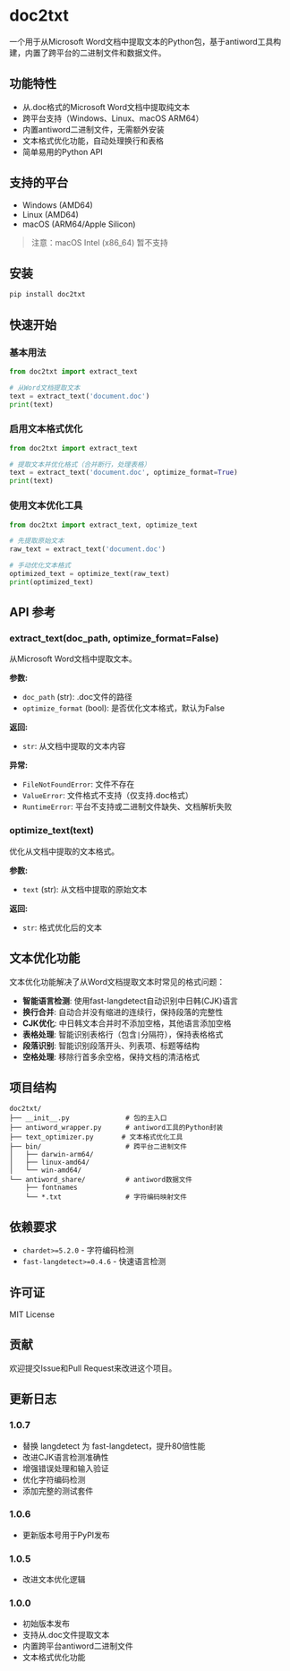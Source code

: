 # doc2txt

一个用于从Microsoft Word文档中提取文本的Python包，基于antiword工具构建，内置了跨平台的二进制文件和数据文件。

## 功能特性

- 从.doc格式的Microsoft Word文档中提取纯文本
- 跨平台支持（Windows、Linux、macOS ARM64）
- 内置antiword二进制文件，无需额外安装
- 文本格式优化功能，自动处理换行和表格
- 简单易用的Python API

## 支持的平台

- Windows (AMD64)
- Linux (AMD64)  
- macOS (ARM64/Apple Silicon)

> 注意：macOS Intel (x86_64) 暂不支持

## 安装

```bash
pip install doc2txt
```

## 快速开始

### 基本用法

```python
from doc2txt import extract_text

# 从Word文档提取文本
text = extract_text('document.doc')
print(text)
```

### 启用文本格式优化

```python
from doc2txt import extract_text

# 提取文本并优化格式（合并断行，处理表格）
text = extract_text('document.doc', optimize_format=True)
print(text)
```

### 使用文本优化工具

```python
from doc2txt import extract_text, optimize_text

# 先提取原始文本
raw_text = extract_text('document.doc')

# 手动优化文本格式
optimized_text = optimize_text(raw_text)
print(optimized_text)
```

## API 参考

### extract_text(doc_path, optimize_format=False)

从Microsoft Word文档中提取文本。

**参数:**
- `doc_path` (str): .doc文件的路径
- `optimize_format` (bool): 是否优化文本格式，默认为False

**返回:**
- `str`: 从文档中提取的文本内容

**异常:**
- `FileNotFoundError`: 文件不存在
- `ValueError`: 文件格式不支持（仅支持.doc格式）
- `RuntimeError`: 平台不支持或二进制文件缺失、文档解析失败

### optimize_text(text)

优化从文档中提取的文本格式。

**参数:**
- `text` (str): 从文档中提取的原始文本

**返回:**
- `str`: 格式优化后的文本

## 文本优化功能

文本优化功能解决了从Word文档提取文本时常见的格式问题：

- **智能语言检测**: 使用fast-langdetect自动识别中日韩(CJK)语言
- **换行合并**: 自动合并没有缩进的连续行，保持段落的完整性
- **CJK优化**: 中日韩文本合并时不添加空格，其他语言添加空格
- **表格处理**: 智能识别表格行（包含`|`分隔符），保持表格格式
- **段落识别**: 智能识别段落开头、列表项、标题等结构
- **空格处理**: 移除行首多余空格，保持文档的清洁格式

## 项目结构

```
doc2txt/
├── __init__.py              # 包的主入口
├── antiword_wrapper.py      # antiword工具的Python封装
├── text_optimizer.py       # 文本格式优化工具
├── bin/                     # 跨平台二进制文件
│   ├── darwin-arm64/
│   ├── linux-amd64/
│   └── win-amd64/
└── antiword_share/          # antiword数据文件
    ├── fontnames
    └── *.txt                # 字符编码映射文件
```

## 依赖要求

- `chardet>=5.2.0` - 字符编码检测
- `fast-langdetect>=0.4.6` - 快速语言检测

## 许可证

MIT License

## 贡献

欢迎提交Issue和Pull Request来改进这个项目。

## 更新日志

### 1.0.7
- 替换 langdetect 为 fast-langdetect，提升80倍性能
- 改进CJK语言检测准确性
- 增强错误处理和输入验证
- 优化字符编码检测
- 添加完整的测试套件

### 1.0.6
- 更新版本号用于PyPI发布

### 1.0.5
- 改进文本优化逻辑

### 1.0.0
- 初始版本发布
- 支持从.doc文件提取文本
- 内置跨平台antiword二进制文件
- 文本格式优化功能
